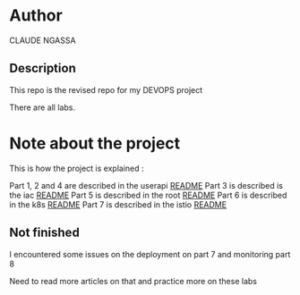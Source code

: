 # Author

CLAUDE NGASSA

## Description

This repo is the revised repo for my DEVOPS project

There are all labs. 

# Note about the project 

This is how the project is explained :

Part 1, 2 and 4 are described in the userapi [README](https://github.com/eptec-lab/DEVOPS_FINAL/tree/main/userapi#part-1--create-a-web-application)
Part 3 is described is the iac [README](https://github.com/eptec-lab/DEVOPS_FINAL/tree/main/iac#part-3--apply-iac-using-vagrant-gitlab-healthcheck-and-ansible)
Part 5 is described in the root [README](https://github.com/eptec-lab/DEVOPS_FINAL#readme)
Part 6 is described in the k8s [README]()
Part 7 is described in the istio [README]()

## Not finished

I encountered some issues on the deployment on part 7 and monitoring part 8 

Need to read more articles on that and practice more on these labs


